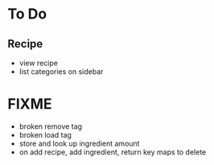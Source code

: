 # To Do
## Recipe
* view recipe
* list categories on sidebar 

# FIXME 
* broken remove tag
* broken load tag
* store and look up ingredient amount
* on add recipe, add ingredient, return key maps to delete
